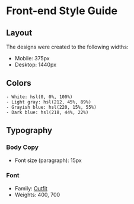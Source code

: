# Front-end Style Guide

## Layout

The designs were created to the following widths:

- Mobile: 375px
- Desktop: 1440px

## Colors

    - White: hsl(0, 0%, 100%)
    - Light gray: hsl(212, 45%, 89%)
    - Grayish blue: hsl(220, 15%, 55%)
    - Dark blue: hsl(218, 44%, 22%)

## Typography

### Body Copy

- Font size (paragraph): 15px

### Font

- Family: [Outfit](https://fonts.google.com/specimen/Outfit)
- Weights: 400, 700
